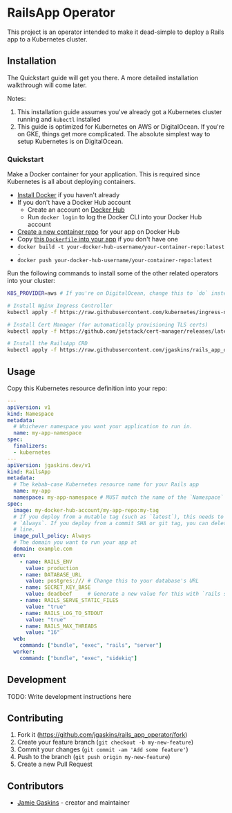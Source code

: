 # RailsApp Operator

This project is an operator intended to make it dead-simple to deploy a Rails app to a Kubernetes cluster.

## Installation

The Quickstart guide will get you there. A more detailed installation walkthrough will come later.

Notes:

1. This installation guide assumes you've already got a Kubernetes cluster running and `kubectl` installed
2. This guide is optimized for Kubernetes on AWS or DigitalOcean. If you're on GKE, things get more complicated. The absolute simplest way to setup Kubernetes is on DigitalOcean.

### Quickstart

Make a Docker container for your application. This is required since Kubernetes is all about deploying containers.

- [Install Docker](https://www.docker.com/products/docker-desktop) if you haven't already
- If you don't have a Docker Hub account
  - Create an account on [Docker Hub](https://hub.docker.com)
  - Run `docker login` to log the Docker CLI into your Docker Hub account
- [Create a new container repo](https://hub.docker.com/repository/create) for your app on Docker Hub
- Copy [this `Dockerfile` into your app](https://raw.githubusercontent.com/jgaskins/rails_app_operator/main/examples/Dockerfile) if you don't have one
- `docker build -t your-docker-hub-username/your-container-repo:latest .`
- `docker push your-docker-hub-username/your-container-repo:latest`

Run the following commands to install some of the other related operators into your cluster:

```bash
K8S_PROVIDER=aws # If you're on DigitalOcean, change this to `do` instead of `aws`

# Install Nginx Ingress Controller
kubectl apply -f https://raw.githubusercontent.com/kubernetes/ingress-nginx/controller-v0.49.0/deploy/static/provider/$K8S_PROVIDER/deploy.yaml

# Install Cert Manager (for automatically provisioning TLS certs)
kubectl apply -f https://github.com/jetstack/cert-manager/releases/latest/download/cert-manager.yaml

# Install the RailsApp CRD
kubectl apply -f https://raw.githubusercontent.com/jgaskins/rails_app_operator/main/k8s/crd-rails-app.yaml
```

## Usage

Copy this Kubernetes resource definition into your repo:

```yaml
---
apiVersion: v1
kind: Namespace
metadata:
  # Whichever namespace you want your application to run in.
  name: my-app-namespace
spec:
  finalizers:
  - kubernetes
---
apiVersion: jgaskins.dev/v1
kind: RailsApp
metadata:
  # The kebab-case Kubernetes resource name for your Rails app
  name: my-app
  namespace: my-app-namespace # MUST match the name of the `Namespace` above
spec:
  image: my-docker-hub-account/my-app-repo:my-tag
  # If you deploy from a mutable tag (such as `latest`), this needs to be
  # `Always`. If you deploy from a commit SHA or git tag, you can delete the
  # line.
  image_pull_policy: Always
  # The domain you want to run your app at
  domain: example.com
  env:
    - name: RAILS_ENV
      value: production
    - name: DATABASE_URL
      value: postgres:/// # Change this to your database's URL
    - name: SECRET_KEY_BASE
      value: deadbeef     # Generate a new value for this with `rails secret` and store the value here
    - name: RAILS_SERVE_STATIC_FILES
      value: "true"
    - name: RAILS_LOG_TO_STDOUT
      value: "true"
    - name: RAILS_MAX_THREADS
      value: "16"
  web:
    command: ["bundle", "exec", "rails", "server"]
  worker:
    command: ["bundle", "exec", "sidekiq"]
```

## Development

TODO: Write development instructions here

## Contributing

1. Fork it (<https://github.com/jgaskins/rails_app_operator/fork>)
2. Create your feature branch (`git checkout -b my-new-feature`)
3. Commit your changes (`git commit -am 'Add some feature'`)
4. Push to the branch (`git push origin my-new-feature`)
5. Create a new Pull Request

## Contributors

- [Jamie Gaskins](https://github.com/jgaskins) - creator and maintainer

